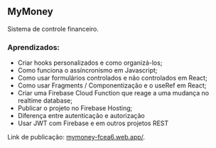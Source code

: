 ## MyMoney

Sistema de controle financeiro.

### Aprendizados:

- Criar hooks personalizados e como organizá-los;
- Como funciona o assíncronismo em Javascript;
- Como usar formulários controlados e não controlados em React;
- Como usar Fragments / Componentização e o useRef em React;
- Criar uma Firebase Cloud Function que reage a uma mudança no realtime database;
- Publicar o projeto no Firebase Hosting;
- Diferença entre autenticação e autorização
- Usar JWT com Firebase e em outros projetos REST

Link de publicação: [mymoney-fcea6.web.app/](https://mymoney-fcea6.web.app/).
